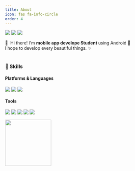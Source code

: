 ```yaml
---
title: About
icon: fas fa-info-circle
order: 4
---
```

<p>
  <a href="http://sey2.github.io" target="_blank"><img src="https://img.shields.io/badge/blog-FECC00?style=flat-square&logo=Bloglovin&logoColor=white"/></a>
   <a href="https://www.facebook.com/profile.php?id=100003781218202" target="_blank"><img src="https://img.shields.io/badge/Facebook-1877F2?style=flat-square&logo=facebook&logoColor=white"/></a>
    <a href="https://www.instagram.com/casio2978" target="_blank"> <img src="https://img.shields.io/badge/@casio2978-E4405F?style=flat-square&logo=Instagram&logoColor=white"/></a>

</p>

<p>
  👋&nbsp; Hi there! I'm <b>mobile app develope Student </b> using Android  🚀<br/>
  I hope to develop every beautiful things. ✨ <br/><br/>
</p>

### 💪 Skills
#### Platforms & Languages
<p>
<a>  <img src="https://img.shields.io/badge/Android-3DDC84?style=flat-square&logo=Android&logoColor=white"/></a>
  <a><img src="https://img.shields.io/badge/C Language-yellow?style=flat&logo=c&logoColor=white"/></a>
  <a><img src="https://img.shields.io/badge/Java-007396?style=flat-square&logo=Java&logoColor=white"/></a>

</p>

#### Tools
<p>
 <a> <img src="https://img.shields.io/badge/Visual_Studio-5C2D91?style=flat-square&logo=Visual-Studio&logoColor=white"/></a>
 <a> <img src="https://img.shields.io/badge/Visual_Studio_Code-007ACC?style=flat-square&logo=Visual-Studio-Code&logoColor=white"/></a>
 <a> <img src="https://img.shields.io/badge/Eclips_IDE-2C2255?style=flat-square&logo=Eclipse&logoColor=white"/></a>
 <a> <img src="https://img.shields.io/badge/Android_Studio-sky?style=flat-square&logo=AndroidStudio&logoColor=white"/></a>
 <a> <img src="https://img.shields.io/badge/Git-F05032?style=flat-square&logo=Git&logoColor=white"/></a>
</p>


<img src = "https://user-images.githubusercontent.com/54762273/147843353-69dff244-584e-42af-a147-33bde0f64d6d.png" width="150" height="150"> 

